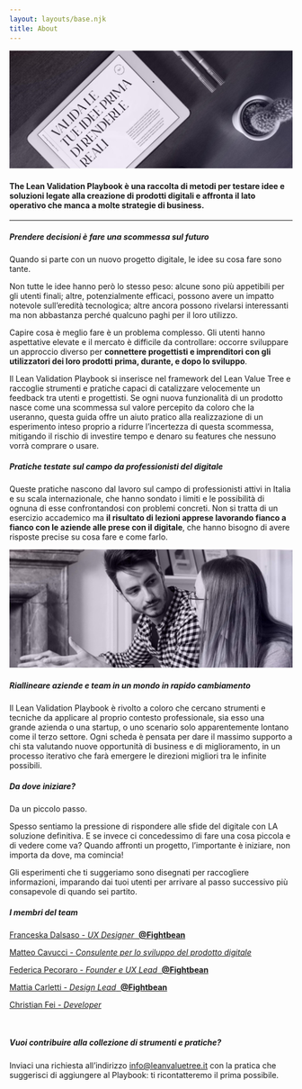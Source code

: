 ```yaml
---
layout: layouts/base.njk
title: About
---
```


<div class="py-16 lg:py-24 xl:px-24 px-6 flex flex-row flex-wrap">
  <div class="flex-1">
    <lottie-player src="/animations/header-about.json" class="max-w-xl" background="transparent"  speed="1" autoplay></lottie-player>
  </div>
  <div class="lg:w-40 w-28 lg:block hidden">
    <lottie-player src="/animations/logo-scroll.json" class="" background="transparent"  speed="1" loop autoplay></lottie-player>
  </div>
</div>

<img class="w-full hidden-50em" src="/images/about-image-1.jpg"/>
<div class="w-full block-50em ratio-4-3" style="background-image: url('/images/about-image-1.jpg')"></div>

<div class="page-container mx-auto max-w-4xl lg:px-8 px-6 py-16">
  <h4 class="text-center m-0 mobile-heading">The Lean Validation Playbook è una raccolta di metodi per testare idee e soluzioni legate alla creazione di prodotti digitali e affronta il lato operativo che manca a molte strategie di business.</h4>
</div>

<hr class="border border-black border-t border-b-0 mb-24"/>

<div class="page-container mx-auto max-w-3xl md:px-24 px-8">

  <h5 class="info-heading">Prendere decisioni è fare una scommessa sul futuro</h5 >

  <p>
  Quando si parte con un nuovo progetto digitale, le idee su cosa fare sono tante.

  Non tutte le idee hanno però lo stesso peso: alcune sono più appetibili per gli utenti finali; altre, potenzialmente efficaci, possono avere un impatto notevole sull’eredità tecnologica; altre ancora possono rivelarsi interessanti ma non abbastanza perché qualcuno paghi per il loro utilizzo.
  </p>

  <p>
  Capire cosa è meglio fare è un problema complesso. Gli utenti hanno aspettative elevate e il mercato è difficile da controllare: occorre sviluppare un approccio diverso per <b>connettere progettisti e imprenditori con gli utilizzatori dei loro prodotti prima, durante, e dopo lo sviluppo</b>. 
  </p>

  <p>
  Il Lean Validation Playbook si inserisce nel framework del Lean Value Tree e raccoglie strumenti e pratiche capaci di catalizzare velocemente un feedback tra utenti e progettisti. Se ogni nuova funzionalità di un prodotto nasce come una scommessa sul valore percepito da coloro che la useranno, questa guida offre un aiuto pratico alla realizzazione di un esperimento inteso proprio a ridurre l’incertezza di questa scommessa, mitigando il rischio di investire tempo e denaro su features che nessuno vorrà comprare o usare. 
  </p>

  <h5 class="info-heading">Pratiche testate sul campo da professionisti del digitale</h5>

  <p>
  Queste pratiche nascono dal lavoro sul campo di professionisti attivi in Italia e su scala internazionale, che hanno sondato i limiti e le possibilità di ognuna di esse confrontandosi con problemi concreti. Non si tratta di un esercizio accademico ma <b>il risultato di lezioni apprese lavorando fianco a fianco con le aziende alle prese con il digitale</b>, che hanno bisogno di avere risposte precise su cosa fare e come farlo.
  </p>
</div>

<img class="my-28 hidden-50em w-full" src="/images/about-image-2.jpg"/>
<div class="my-28 w-full block-50em ratio-4-3" style="background-image: url('/images/about-image-2.jpg')"></div>

<div class="page-container mx-auto max-w-3xl md:px-24 px-8">
  <h5 class="info-heading">Riallineare aziende e team in un mondo in rapido cambiamento</h5 >

  <p>
  Il Lean Validation Playbook è rivolto a coloro che cercano strumenti e tecniche da applicare al proprio contesto professionale, sia esso una grande azienda o una startup, o uno scenario solo apparentemente lontano come il terzo settore. Ogni scheda è pensata per dare il massimo supporto a chi sta valutando nuove opportunità di business e di miglioramento, in un processo iterativo che farà emergere le direzioni migliori tra le infinite possibili.
  </p>

  <h5 class="info-heading">Da dove iniziare?</h5>

  <p>
  Da un piccolo passo. 
  </p>

  <p>
  Spesso sentiamo la pressione di rispondere alle sfide del digitale con LA soluzione definitiva. E se invece ci concedessimo di fare una cosa piccola e di vedere come va? Quando affronti un progetto, l’importante è iniziare, non importa da dove, ma comincia! 
  </p>
  <p>
  Gli esperimenti che ti suggeriamo sono disegnati per raccogliere informazioni, imparando dai tuoi utenti per arrivare al passo successivo più consapevole di quando sei partito.
  </p>

  <h5 class="info-heading" id="contacts">I membri del team</h5>

  <p class="underline"><a href="https://www.linkedin.com/in/franceskadalsaso/">Franceska Dalsaso - <i>UX Designer</i>&nbsp;&nbsp;<b>@Fightbean</b></a></p>
  <p class="underline"><a href="https://www.linkedin.com/in/matteo-cavucci/">Matteo Cavucci - <i>Consulente per lo sviluppo del prodotto digitale</i></a></p>
  <p class="underline"><a href="https://www.linkedin.com/in/federicapecoraro/">Federica Pecoraro - <i>Founder e UX Lead</i>&nbsp;&nbsp;<b>@Fightbean</b></a></p>
  <p class="underline"><a href="https://www.linkedin.com/in/mattia-carletti-0a888a93/">Mattia Carletti - <i>Design Lead</i>&nbsp;&nbsp;<b>@Fightbean</b></a></p>
  <p class="underline"><a href="https://cri.dev">Christian Fei - <i>Developer</i></a></p>

  <br>

  <h5 class="info-heading">Vuoi contribuire alla collezione di strumenti e pratiche?</h5>
  <p>
  Inviaci una richiesta all’indirizzo <a class="underline" href="mailto:info@leanvaluetree.it">info@leanvaluetree.it</a> con la pratica che suggerisci di aggiungere al Playbook: ti ricontatteremo il prima possibile.
  </p>
</div>


